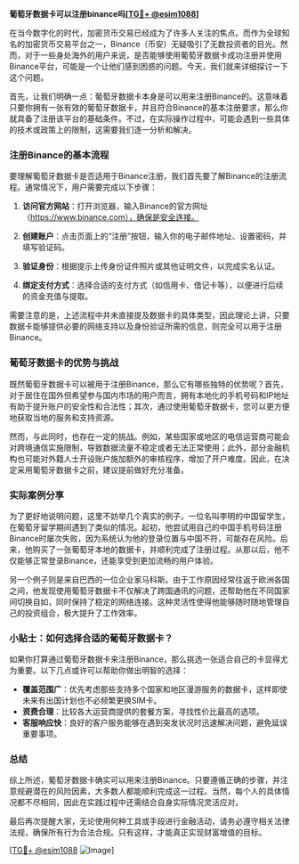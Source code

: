 **葡萄牙数据卡可以注册binance吗[[TG💪+ @esim1088](https://t.me/s/esim1088)]**

在当今数字化的时代，加密货币交易已经成为了许多人关注的焦点。而作为全球知名的加密货币交易平台之一，Binance（币安）无疑吸引了无数投资者的目光。然而，对于一些身处海外的用户来说，是否能够使用葡萄牙数据卡成功注册并使用Binance平台，可能是一个让他们感到困惑的问题。今天，我们就来详细探讨一下这个问题。

首先，让我们明确一点：葡萄牙数据卡本身是可以用来注册Binance的。这意味着只要你拥有一张有效的葡萄牙数据卡，并且符合Binance的基本注册要求，那么你就具备了注册该平台的基础条件。不过，在实际操作过程中，可能会遇到一些具体的技术或政策上的限制，这需要我们逐一分析和解决。

### 注册Binance的基本流程

要理解葡萄牙数据卡是否适用于Binance注册，我们首先要了解Binance的注册流程。通常情况下，用户需要完成以下步骤：

1. **访问官方网站**：打开浏览器，输入Binance的官方网址（https://www.binance.com），确保是安全连接。
   
2. **创建账户**：点击页面上的“注册”按钮，输入你的电子邮件地址、设置密码，并填写验证码。

3. **验证身份**：根据提示上传身份证件照片或其他证明文件，以完成实名认证。

4. **绑定支付方式**：选择合适的支付方式（如信用卡、借记卡等），以便进行后续的资金充值与提取。

需要注意的是，上述流程中并未直接提及数据卡的具体类型，因此理论上讲，只要数据卡能够提供必要的网络支持以及身份验证所需的信息，则完全可以用于注册Binance。

### 葡萄牙数据卡的优势与挑战

既然葡萄牙数据卡可以被用于注册Binance，那么它有哪些独特的优势呢？首先，对于居住在国外但希望参与国内市场的用户而言，拥有本地化的手机号码和IP地址有助于提升账户的安全性和合法性；其次，通过使用葡萄牙数据卡，您可以更方便地获取当地的服务和支持资源。

然而，与此同时，也存在一定的挑战。例如，某些国家或地区的电信运营商可能会对跨境通信实施限制，导致数据流量不稳定或者无法正常使用；此外，部分金融机构也可能对外籍人士开设账户施加额外的审核程序，增加了开户难度。因此，在决定采用葡萄牙数据卡之前，建议提前做好充分准备。

### 实际案例分享

为了更好地说明问题，这里不妨举几个真实的例子。一位名叫李明的中国留学生，在葡萄牙留学期间遇到了类似的情况。起初，他尝试用自己的中国手机号码注册Binance时屡次失败，因为系统认为他的登录位置与中国不符，可能存在风险。后来，他购买了一张葡萄牙本地的数据卡，并顺利完成了注册过程。从那以后，他不仅能够正常登录Binance，还能享受到更加流畅的用户体验。

另一个例子则是来自巴西的一位企业家马科斯。由于工作原因经常往返于欧洲各国之间，他发现使用葡萄牙数据卡不仅解决了跨国通讯的问题，还帮助他在不同国家间切换自如，同时保持了稳定的网络连接。这种灵活性使得他能够随时随地管理自己的投资组合，极大提升了工作效率。

### 小贴士：如何选择合适的葡萄牙数据卡？

如果你打算通过葡萄牙数据卡来注册Binance，那么挑选一张适合自己的卡显得尤为重要。以下几点或许可以帮助你做出明智的选择：

- **覆盖范围广**：优先考虑那些支持多个国家和地区漫游服务的数据卡，这样即使未来有出国计划也不必频繁更换SIM卡。
- **资费合理**：比较各大运营商提供的套餐方案，寻找性价比最高的选项。
- **客服响应快**：良好的客户服务能够在遇到突发状况时迅速解决问题，避免延误重要事项。

### 总结

综上所述，葡萄牙数据卡确实可以用来注册Binance。只要遵循正确的步骤，并注意规避潜在的风险因素，大多数人都能顺利完成这一过程。当然，每个人的具体情况都不尽相同，因此在实践过程中还需结合自身实际情况灵活应对。

最后再次提醒大家，无论使用何种工具或手段进行金融活动，请务必遵守相关法律法规，确保所有行为合法合规。只有这样，才能真正实现财富增值的目标。

[[TG💪+ @esim1088](https://t.me/s/esim1088) ![Image](https://i.postimg.cc/4NQfJmqS/Snipaste-2025-05-13-00-14-12.png)]